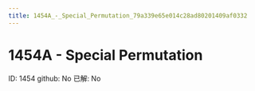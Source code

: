 ```yaml
---
title: 1454A_-_Special_Permutation_79a339e65e014c28ad80201409af0332
---
```


# 1454A - Special Permutation

ID: 1454
github: No
已解: No